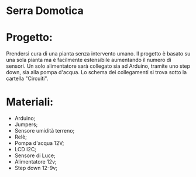 # Serra Domotica
 
 # Progetto:
   Prendersi cura di una pianta senza intervento umano. Il progetto è basato su una sola pianta ma è facilmente estensibile
   aumentando il numero di sensori.
   Un solo alimentatore sarà collegato sia ad Arduino, tramite uno step down, sia alla  pompa d'acqua.
   Lo schema dei collegamenti si trova sotto la cartella "Circuiti".
 
 
 # Materiali:
   - Arduino;
   - Jumpers;
   - Sensore umidità terreno;
   - Relè;
   - Pompa d'acqua 12V;
   - LCD I2C;
   - Sensore di Luce;
   - Alimentatore 12v;
   - Step down 12-9v;
 
   
   
